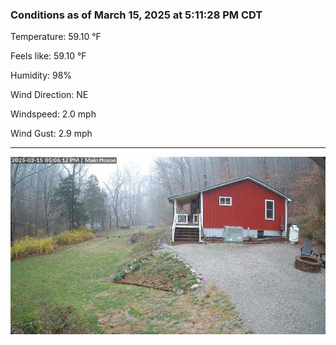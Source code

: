 ### Conditions as of March 15, 2025 at 5:11:28 PM CDT 

Temperature: 59.10 &deg;F

Feels like: 59.10 &deg;F

Humidity: 98%

Wind Direction: NE

Windspeed: 2.0 mph

Wind Gust: 2.9 mph

---

<img src="./images/latest.jpeg"/>

